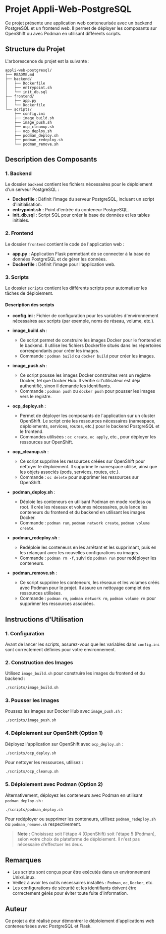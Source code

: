 
# Projet Appli-Web-PostgreSQL

Ce projet présente une application web conteneurisée avec un backend PostgreSQL et un frontend web. Il permet de déployer les composants sur OpenShift ou avec Podman en utilisant différents scripts.

## Structure du Projet

L'arborescence du projet est la suivante :

```
appli-web-postgresql/
├── README.md
├── backend/
│   ├── Dockerfile
│   ├── entrypoint.sh
│   └── init_db.sql
├── frontend/
│   ├── app.py
│   └── Dockerfile
└── scripts/
    ├── config.ini
    ├── image_build.sh
    ├── image_push.sh
    ├── ocp_cleanup.sh
    ├── ocp_deploy.sh
    ├── podman_deploy.sh
    ├── podman_redeploy.sh
    └── podman_remove.sh
```

## Description des Composants

### 1. Backend

Le dossier `backend` contient les fichiers nécessaires pour le déploiement d'un serveur PostgreSQL :
- **Dockerfile** : Définit l'image du serveur PostgreSQL, incluant un script d'initialisation.
- **entrypoint.sh** : Point d'entrée du conteneur PostgreSQL.
- **init_db.sql** : Script SQL pour créer la base de données et les tables initiales.

### 2. Frontend

Le dossier `frontend` contient le code de l'application web :
- **app.py** : Application Flask permettant de se connecter à la base de données PostgreSQL et de gérer les données.
- **Dockerfile** : Définit l'image pour l'application web.

### 3. Scripts

Le dossier `scripts` contient les différents scripts pour automatiser les tâches de déploiement.

#### Description des scripts

- **config.ini** : Fichier de configuration pour les variables d'environnement nécessaires aux scripts (par exemple, noms de réseau, volume, etc.).

- **image_build.sh** : 
  - Ce script permet de construire les images Docker pour le frontend et le backend. Il utilise les fichiers Dockerfile situés dans les répertoires correspondants pour créer les images.
  - Commande : `podman build` ou `docker build` pour créer les images.

- **image_push.sh** :
  - Ce script pousse les images Docker construites vers un registre Docker, tel que Docker Hub. Il vérifie si l'utilisateur est déjà authentifié, sinon il demande les identifiants.
  - Commande : `podman push` ou `docker push` pour pousser les images vers le registre.

- **ocp_deploy.sh** :
  - Permet de déployer les composants de l'application sur un cluster OpenShift. Le script crée les ressources nécessaires (namespace, déploiements, services, routes, etc.) pour le backend PostgreSQL et le frontend.
  - Commandes utilisées : `oc create`, `oc apply`, etc., pour déployer les ressources sur OpenShift.

- **ocp_cleanup.sh** :
  - Ce script supprime les ressources créées sur OpenShift pour nettoyer le déploiement. Il supprime le namespace utilisé, ainsi que les objets associés (pods, services, routes, etc.).
  - Commande : `oc delete` pour supprimer les ressources sur OpenShift.

- **podman_deploy.sh** :
  - Déploie les conteneurs en utilisant Podman en mode rootless ou root. Il crée les réseaux et volumes nécessaires, puis lance les conteneurs du frontend et du backend en utilisant les images Docker.
  - Commande : `podman run`, `podman network create`, `podman volume create`.

- **podman_redeploy.sh** :
  - Redéploie les conteneurs en les arrêtant et les supprimant, puis en les relançant avec les nouvelles configurations ou images.
  - Commande : `podman rm -f`, suivi de `podman run` pour redéployer les conteneurs.

- **podman_remove.sh** :
  - Ce script supprime les conteneurs, les réseaux et les volumes créés avec Podman pour le projet. Il assure un nettoyage complet des ressources utilisées.
  - Commande : `podman rm`, `podman network rm`, `podman volume rm` pour supprimer les ressources associées.

## Instructions d'Utilisation

### 1. Configuration

Avant de lancer les scripts, assurez-vous que les variables dans `config.ini` sont correctement définies pour votre environnement.

### 2. Construction des Images

Utilisez `image_build.sh` pour construire les images du frontend et du backend :

```bash
./scripts/image_build.sh
```

### 3. Pousser les Images

Poussez les images sur Docker Hub avec `image_push.sh` :

```bash
./scripts/image_push.sh
```

### 4. Déploiement sur OpenShift (Option 1)

Déployez l'application sur OpenShift avec `ocp_deploy.sh` :

```bash
./scripts/ocp_deploy.sh
```

Pour nettoyer les ressources, utilisez :

```bash
./scripts/ocp_cleanup.sh
```

### 5. Déploiement avec Podman (Option 2)

Alternativement, déployez les conteneurs avec Podman en utilisant `podman_deploy.sh` :

```bash
./scripts/podman_deploy.sh
```

Pour redéployer ou supprimer les conteneurs, utilisez `podman_redeploy.sh` ou `podman_remove.sh` respectivement.

> **Note :** Choisissez soit l'étape 4 (OpenShift) soit l'étape 5 (Podman), selon votre choix de plateforme de déploiement. Il n'est pas nécessaire d'effectuer les deux.

## Remarques

- Les scripts sont conçus pour être exécutés dans un environnement Unix/Linux.
- Veillez à avoir les outils nécessaires installés : `Podman`, `oc`, `Docker`, etc.
- Les configurations de sécurité et les identifiants doivent être correctement gérés pour éviter toute fuite d'information.

## Auteur

Ce projet a été réalisé pour démontrer le déploiement d'applications web conteneurisées avec PostgreSQL et Flask.
